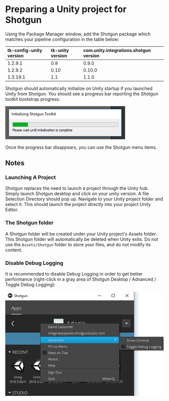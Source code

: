 # Preparing a Unity project for Shotgun
Using the Package Manager window, add the Shotgun package which matches your
pipeline configuration in the table below:

| tk-config-unity version | tk-unity version | com.unity.integrations.shotgun version |
| :---------------------- | :--------------- | :------------------------------------- |
| 1.2.9.1                 | 0.9              | 0.9.0                                  |
| 1.2.9.2                 | 0.10             | 0.10.0                                 |
| 1.3.19.1                | 1.1              | 1.1.0
   
Shotgun should automatically initialize on Unity startup if you launched Unity 
from Shotgun. You should see a progress bar reporting the Shotgun toolkit 
bootstrap progress:

![Toolkit Progress Bar](images/toolkit_progress_bar.png)

Once the progress bar disappears, you can use the Shotgun menu items. 

## Notes

### Launching A Project
Shotgun replaces the need to launch a project through the Unity hub.
Simply launch Shotgun desktop and click on your unity version. A file Selection
Directory should pop up. Navigate to your Unity project folder and select it. 
This should launch the project directly into your project Unity Editor. 

### The Shotgun folder 
A Shotgun folder will be created under your Unity project's 
Assets folder. This Shotgun folder will automatically be deleted when Unity 
exits. Do not use the `Assets/Shotgun` folder to store your files, and do not 
modify its content.

### Disable Debug Logging
It is recommended to disable Debug Logging in order to get better performance 
(right-click in a 
gray area of Shotgun Desktop / Advanced / Toggle Debug Logging):

![Toggle Debug Logging](images/toggle_debug.png)

